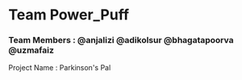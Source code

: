 # Team Power_Puff

### Team Members : @anjalizi @adikolsur @bhagatapoorva @uzmafaiz

Project Name : Parkinson's Pal
